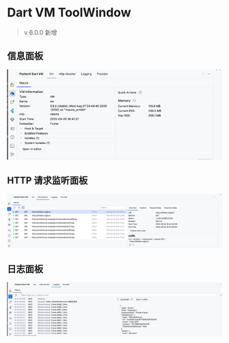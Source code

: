 

# Dart VM ToolWindow

> v 6.0.0 新增

## 信息面板

![](../../assets/images/vm/vm1.png)

## HTTP 请求监听面板

![](../../assets/images/vm/vm2.png)

## 日志面板

![](../../assets/images/vm/vm3.png)


